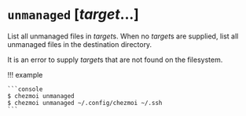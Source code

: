 # `unmanaged` [*target*...]

List all unmanaged files in *target*s.  When no *target*s are supplied, list all
unmanaged files in the destination directory.

It is an error to supply *target*s that are not found on the filesystem.

!!! example

    ```console
    $ chezmoi unmanaged
    $ chezmoi unmanaged ~/.config/chezmoi ~/.ssh
    ```

